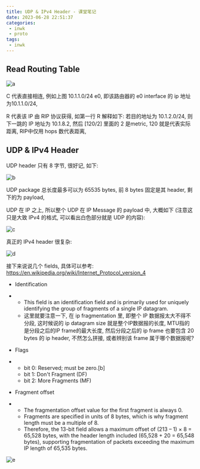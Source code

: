 ```yaml
---
title: UDP & IPv4 Header - 课堂笔记
date: 2023-06-28 22:51:37
categories:
 - inwk
 - proto
tags:
 - inwk
---
```


## Read Routing Table

![a](a.png)

C 代表直接相连, 例如上图 10.1.1.0/24 e0, 即该路由器的 e0 interface 的 ip 地址为10.1.1.0/24, 

R 代表该 IP 由 RIP 协议获得, 如第一行 R 解释如下: 若目的地址为 10.1.2.0/24, 则下一跳的 IP 地址为 10.1.8.2, 然后 [120/2] 里面的 2 是metric, 120 就是代表实际距离, RIP中仅用 hops 数代表距离, 

## UDP & IPv4 Header

UDP header 只有 8 字节, 很好记, 如下: 

![b](b.png)

UDP package 总长度最多可以为 65535 bytes, 前 8 bytes 固定是其 header, 剩下的为 payload, 

UDP 在 IP 之上, 所以整个 UDP 在 IP Message 的 payload 中, 大概如下 (注意这只是大致 IPv4 的格式, 可以看出白色部分就是 UDP 的内容):

![c](c.png)

真正的 IPv4 header 很复杂:

![d](d.png)

接下来说说几个 fields, 具体可以参考: https://en.wikipedia.org/wiki/Internet_Protocol_version_4

- Identification

- - This field is an identification field and is primarily used for uniquely identifying the group of fragments of a single IP datagram. 
  - 这里就要注意一下, 在 ip fragmentation 里, 即整个 IP 数据报太大不得不分段, 这时候说的 ip datagram size 就是整个IP数据报的长度, MTU指的是分段之后的IP frame的最大长度, 然后分段之后的 ip frame 也要包含 20 bytes 的 ip header, 不然怎么拼接, 或者辨别该 frame 属于哪个数据报呢?

- Flags

- - bit 0: Reserved; must be zero.[b]
  - bit 1: Don't Fragment (DF)
  - bit 2: More Fragments (MF)

- Fragment offset

- - The fragmentation offset value for the first fragment is always 0. 
  - Fragments are specified in units of 8 bytes, which is why fragment length must be a multiple of 8.
  - Therefore, the 13-bit field allows a maximum offset of (213 – 1) × 8 = 65,528 bytes, with the header length included (65,528 + 20 = 65,548 bytes), supporting fragmentation of packets exceeding the maximum IP length of 65,535 bytes.

![e](e.png)